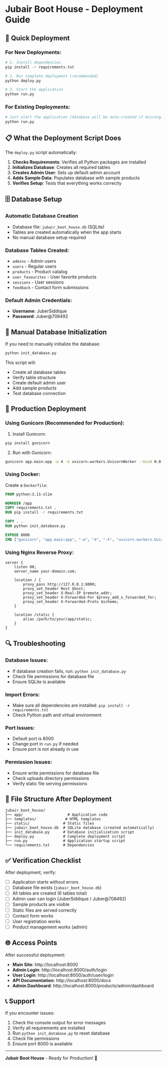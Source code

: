 # Jubair Boot House - Deployment Guide

## 🚀 Quick Deployment

### For New Deployments:
```bash
# 1. Install dependencies
pip install -r requirements.txt

# 2. Run complete deployment (recommended)
python deploy.py

# 3. Start the application
python run.py
```

### For Existing Deployments:
```bash
# Just start the application (database will be auto-created if missing)
python run.py
```

## 📋 What the Deployment Script Does

The `deploy.py` script automatically:

1. **Checks Requirements**: Verifies all Python packages are installed
2. **Initializes Database**: Creates all required tables
3. **Creates Admin User**: Sets up default admin account
4. **Adds Sample Data**: Populates database with sample products
5. **Verifies Setup**: Tests that everything works correctly

## 🗄️ Database Setup

### Automatic Database Creation
- Database file: `jubair_boot_house.db` (SQLite)
- Tables are created automatically when the app starts
- No manual database setup required

### Database Tables Created:
- `admins` - Admin users
- `users` - Regular users  
- `products` - Product catalog
- `user_favourites` - User favorite products
- `sessions` - User sessions
- `feedback` - Contact form submissions

### Default Admin Credentials:
- **Username**: JuberSiddique
- **Password**: Juber@708492

## 🔧 Manual Database Initialization

If you need to manually initialize the database:

```bash
python init_database.py
```

This script will:
- Create all database tables
- Verify table structure
- Create default admin user
- Add sample products
- Test database connection

## 🚀 Production Deployment

### Using Gunicorn (Recommended for Production):

1. Install Gunicorn:
```bash
pip install gunicorn
```

2. Run with Gunicorn:
```bash
gunicorn app.main:app -w 4 -k uvicorn.workers.UvicornWorker --bind 0.0.0.0:8000
```

### Using Docker:

Create a `Dockerfile`:
```dockerfile
FROM python:3.11-slim

WORKDIR /app
COPY requirements.txt .
RUN pip install -r requirements.txt

COPY . .
RUN python init_database.py

EXPOSE 8000
CMD ["gunicorn", "app.main:app", "-w", "4", "-k", "uvicorn.workers.UvicornWorker", "--bind", "0.0.0.0:8000"]
```

### Using Nginx Reverse Proxy:

```nginx
server {
    listen 80;
    server_name your-domain.com;

    location / {
        proxy_pass http://127.0.0.1:8000;
        proxy_set_header Host $host;
        proxy_set_header X-Real-IP $remote_addr;
        proxy_set_header X-Forwarded-For $proxy_add_x_forwarded_for;
        proxy_set_header X-Forwarded-Proto $scheme;
    }

    location /static {
        alias /path/to/your/app/static;
    }
}
```

## 🔍 Troubleshooting

### Database Issues:
- If database creation fails, run: `python init_database.py`
- Check file permissions for database file
- Ensure SQLite is available

### Import Errors:
- Make sure all dependencies are installed: `pip install -r requirements.txt`
- Check Python path and virtual environment

### Port Issues:
- Default port is 8000
- Change port in `run.py` if needed
- Ensure port is not already in use

### Permission Issues:
- Ensure write permissions for database file
- Check uploads directory permissions
- Verify static file serving permissions

## 📁 File Structure After Deployment

```
jubair_boot_house/
├── app/                    # Application code
├── templates/             # HTML templates
├── static/               # Static files
├── jubair_boot_house.db  # SQLite database (created automatically)
├── init_database.py      # Database initialization script
├── deploy.py             # Complete deployment script
├── run.py                # Application startup script
└── requirements.txt      # Dependencies
```

## ✅ Verification Checklist

After deployment, verify:

- [ ] Application starts without errors
- [ ] Database file exists (`jubair_boot_house.db`)
- [ ] All tables are created (6 tables total)
- [ ] Admin user can login (JuberSiddique / Juber@708492)
- [ ] Sample products are visible
- [ ] Static files are served correctly
- [ ] Contact form works
- [ ] User registration works
- [ ] Product management works (admin)

## 🌐 Access Points

After successful deployment:

- **Main Site**: http://localhost:8000
- **Admin Login**: http://localhost:8000/auth/login
- **User Login**: http://localhost:8000/auth/user/login
- **API Documentation**: http://localhost:8000/docs
- **Admin Dashboard**: http://localhost:8000/products/admin/dashboard

## 📞 Support

If you encounter issues:

1. Check the console output for error messages
2. Verify all requirements are installed
3. Run `python init_database.py` to reset database
4. Check file permissions
5. Ensure port 8000 is available

---

**Jubair Boot House** - Ready for Production! 🚀
